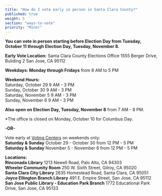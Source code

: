 ```yaml
---
title: "How do I vote early in person in Santa Clara County?"
published: true
weight: 5
section: "ways-to-vote"
priority: "Minor"
---
```


**You can vote in person starting before Election Day from Tuesday, October 11 through Election Day, Tuesday, November 8.**  

**Early Vote Location:** Santa Clara County Elections Office 1555 Berger Drive, Building 2  San Jose, CA 95112  

**Weekdays: Monday through Fridays** from 8 AM to 5 PM  

**Weekend Hours:**  
Saturday, October 29 9 AM - 3 PM  
Sunday, October 30 9 AM - 3 PM  
Saturday, November 5 9 AM - 3 PM  
Sunday, November 6 9 AM - 3 PM  

**Also open on Election Day, Tuesday, November 8** from 7 AM - 8 PM.  

*The office is closed on Monday, October 10 for Columbus Day.  

**-OR-**  

Vote early at [Voting Centers](https://www.sccgov.org/sites/rov/VBM/Pages/VoteEarly.aspx) on weekends only:  
**Saturday & Sunday** October 29 - October 30 from 12 PM - 5 PM  
**Saturday & Sunday** November 5 - November 6 from 12 PM - 5 PM  

**Locations:**  
**Rinconada Library** 1213 Newell Road, Palo Alto, CA 94303  
**Wheeler Community Room** 250 W. Sixth Street, Gilroy, CA 95020  
**Santa Clara City Library** 2635 Homestead Road, Santa Clara, CA 95051  
**Joyce Ellington Branch Library** 491 E. Empire Street, San Jose, CA 95112  
**San Jose Public Library - Education Park Branch** 1772 Educational Park Drive, San Jose, CA 95133  
